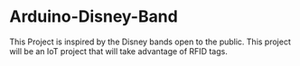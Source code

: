 # Arduino-Disney-Band
This Project is inspired by the Disney bands open to the public. This project will be an IoT project that will take advantage of RFID tags.
